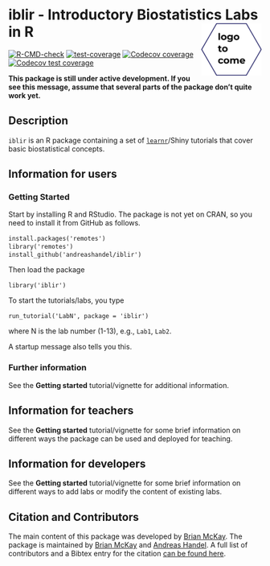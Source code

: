 
<!-- README.md is generated from README.Rmd. Please edit that file -->

# iblir - Introductory Biostatistics Labs in R <img src="man/figures/logo.png" align="right" alt="" width="120" />

<!-- badges: start -->

[![R-CMD-check](https://github.com/andreashandel/iblir/workflows/R-CMD-check/badge.svg)](https://github.com/andreashandel/iblir/actions)
[![test-coverage](https://github.com/andreashandel/iblir/workflows/test-coverage/badge.svg)](https://github.com/andreashandel/iblir/actions)
[![Codecov
coverage](https://codecov.io/gh/andreashandel/iblir/branch/main/graph/badge.svg)](https://codecov.io/gh/andreashandel/iblir?branch=main)
[![Codecov test
coverage](https://codecov.io/gh/andreashandel/iblir/branch/main/graph/badge.svg)](https://codecov.io/gh/andreashandel/iblir?branch=main)
<!-- badges: end -->

**This package is still under active development. If you see this
message, assume that several parts of the package don’t quite work
yet.**

## Description

`iblir` is an R package containing a set of
[`learnr`](https://rstudio.github.io/learnr/)/Shiny tutorials that cover
basic biostatistical concepts.

## Information for users

### Getting Started

Start by installing R and RStudio. The package is not yet on CRAN, so
you need to install it from GitHub as follows.

    install.packages('remotes')
    library('remotes')
    install_github('andreashandel/iblir')

Then load the package

    library('iblir')

To start the tutorials/labs, you type

    run_tutorial('LabN', package = 'iblir')

where N is the lab number (1-13), e.g., `Lab1`, `Lab2`.

A startup message also tells you this.

### Further information

See the **Getting started** tutorial/vignette for additional
information.

## Information for teachers

See the **Getting started** tutorial/vignette for some brief information
on different ways the package can be used and deployed for teaching.

## Information for developers

See the **Getting started** tutorial/vignette for some brief information
on different ways to add labs or modify the content of existing labs.

## Citation and Contributors

The main content of this package was developed by [Brian
McKay](https://brianmckay.netlify.app/). The package is maintained by
[Brian McKay](https://brianmckay.netlify.app/) and [Andreas
Handel](https://www.andreashandel.com/). A full list of contributors and
a Bibtex entry for the citation [can be found
here](https://andreashandel.github.io/iblir/authors.html).
